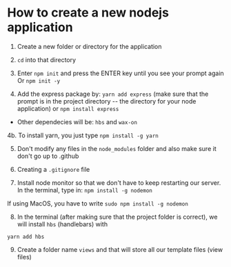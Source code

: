 # How to create a new nodejs application

1. Create a new folder or directory for the application
2. `cd` into that directory 
3. Enter `npm init` and press the ENTER key until you see your prompt again
   Or `npm init -y`

4. Add the express package by:
`yarn add express` (make sure that the prompt is in the project directory -- the directory for your node application) or `npm install express`

* Other dependecies will be: `hbs` and `wax-on`

4b. To install yarn, you just type `npm install -g yarn`

5. Don't modify any files in the `node_modules` folder and also make sure it don't go up to .github

6. Creating a `.gitignore` file

7. Install node monitor so that we don't have to keep restarting our server.  In the terminal, type in: `npm install -g nodemon` 

If using MacOS, you have to write `sudo npm install -g nodemon`

8. In the terminal (after making sure that the project folder is correct), we will  install `hbs` (handlebars) with
```
yarn add hbs
```

9. Create a folder name `views` and that will store all our template files (view files)